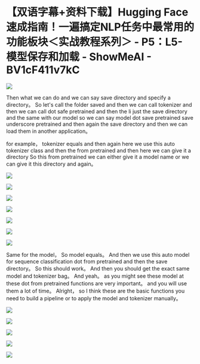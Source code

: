 # 【双语字幕+资料下载】Hugging Face速成指南！一遍搞定NLP任务中最常用的功能板块＜实战教程系列＞ - P5：L5- 模型保存和加载 - ShowMeAI - BV1cF411v7kC

![](img/817174280d909f0224e01af2e91bb7b6_0.png)

Then what we can do and we can say save directory and specify a directory。 So let's call the folder saved and then we can call tokenizer and then we can call dot safe pretrained and then the li just the save directory and the same with our model so we can say model dot save pretrained save underscore pretrained and then again the save directory and then we can load them in another application。

 for example， tokenizer equals and then again here we use this auto tokenizer class and then the from pretrained and then here we can give it a directory So this from pretrained we can either give it a model name or we can give it this directory and again。



![](img/817174280d909f0224e01af2e91bb7b6_2.png)

![](img/817174280d909f0224e01af2e91bb7b6_3.png)

![](img/817174280d909f0224e01af2e91bb7b6_4.png)

![](img/817174280d909f0224e01af2e91bb7b6_5.png)

![](img/817174280d909f0224e01af2e91bb7b6_6.png)

![](img/817174280d909f0224e01af2e91bb7b6_7.png)

![](img/817174280d909f0224e01af2e91bb7b6_8.png)

Same for the model， So model equals。 And then we use this auto model for sequence classification dot from pretrained and then the save directory。 So this should work。 And then you should get the exact same model and tokenizer bag。 And yeah。 as you might see these model at these dot from pretrained functions are very important。 and you will use them a lot of time。 Alright， so I think these are the basic functions you need to build a pipeline or to apply the model and tokenizer manually。



![](img/817174280d909f0224e01af2e91bb7b6_10.png)

![](img/817174280d909f0224e01af2e91bb7b6_11.png)

![](img/817174280d909f0224e01af2e91bb7b6_12.png)

![](img/817174280d909f0224e01af2e91bb7b6_13.png)

![](img/817174280d909f0224e01af2e91bb7b6_14.png)